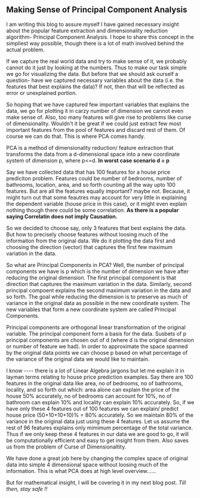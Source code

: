 ## Making Sense of Principal Component Analysis


I am writing this blog to assure myself I have gained necessary insight about the popular feature extraction and dimensionality reduction algorithm- Principal 
Component Analysis. I hope to share this concept in the simpliest way possible, though there is a lot of math involved behind the actual problem.

If we capture the real world data and try to make sense of it, we probably cannot do it just by looking at the numbers. Thus to make our task simple we go for
visualizing the data. But before that we should ask ourself a question- have we captured necessary variables about the data (i.e. the features that best explains 
the data)? If not, then that will be reflected as error or unexplained portion.

So hoping that we have captured few important variables that explains the data, we go for plotting it in carzy number of dimension we cannot even make sense of.
Also, too many features will give rise to problems like curse of dimensionality. Wouldn't it be great if we could just extract few most important features from the
pool of features and discard rest of them. Of course we can do that. This is where PCA comes handy.


PCA is a method of dimensionality reduction/ feature extraction that transforms the data from a d-dimensional space into a new coordinate system of dimension p, 
where p<=d. **In worst case scenario d = p** 

Say we have collected data that has 100 features for a house price prediciton problem. Features could be number of bedrooms, number of bathrooms, location, area,
and so forth counting all the way upto 100 features. But are all the features equally important? maybe not. Because, it might turn out that some feautres may account
for very little in explaining the dependent variable (house price in this case), or it might even explain nothing though there could be some correlation.
**As there is a popular saying Correlatin does not imply Causation.**

So we decided to choose say, only 3 features that best explains the data. But how to precisely choose features without loosing much of the informaiton from the original
data. We do it plotting the data first and choosing the direction (vector) that captures the first few maximum variation in the data.

So what are Principal Components in PCA? 
Well, the number of principal components we have is p which is the number of dimension we have after reducing the original dimension. The first principal component
is that direction that captures the maximum variation in the data. Similarly, second principal compoent explains the second maximum variation in the data and so forth.
The goal while reducing the dimension is to preserve as much of variance in the original data as possible in the new coordinate system.
The new variables that form a new coordinate system are called Principal Components.

Principal components are orthogonal linear transformation of the original variable. The principal component form a basis for the data. Susbets of p principal components
are chosen out of d (where d is the original dimension or number of feature we had). In order to approximate the space spanned by the original data points we can 
choose p based on what percentage of the variance of the original data we would like to maintain. 


I know ---- there is a lot of Linear Algebra jargons but let me explain it in layman terms relating to house price prediction examples.
Say there are 100 features in the original data like area, no of bedrooms, no of bathrooms, locality, and so forth out which: area alone can explain the price
of the house 50% accurately, no of bedrooms can account for 10%, no of bathroom can explain 10% and locality can explain 10% accurately. So, if we have only these
4 features out of 100 features we can explain/ predict house price (50+10+10+10)% = 80% accurately. So we maintain 80% of the variance in the original data just using
these 4 features. Let us assume the rest of 96 features explains only mimimum percentage of the total variance. Thus if we only keep these 4 features in our data
we are good to go, it will be computationally efficient and easy to get insight from them. Also saves us from the problem of Curse of Dimensionaltity.

We have done a great job here by changing the complex space of original data into simple 4 dimensional space without loosing much of the information. This is what
PCA does at high level overview......

But for mathematical insight, I will be covering it in my next blog post. 
*Till then, stay safe !!*


